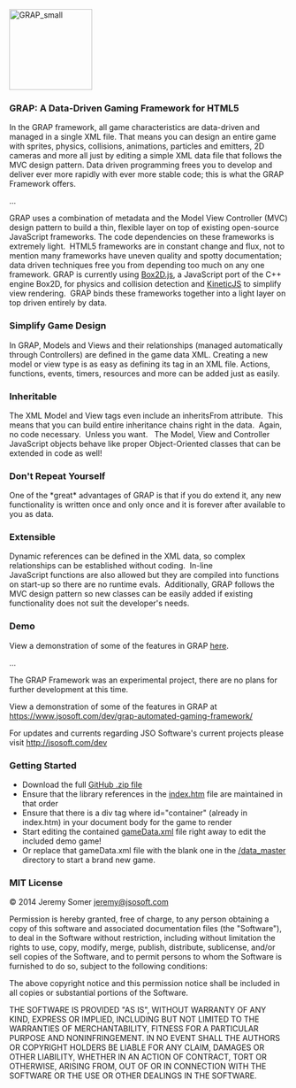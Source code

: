 <div><img class="alignnone size-full wp-image-141" alt="GRAP_small" src="http://www.jsosoft.com/dev/wp-content/uploads/2014/06/GRAP_small1.png" width="150" height="146" /></div>
<h3>GRAP: A Data-Driven Gaming Framework for HTML5</h3>
In the GRAP framework, all game characteristics are data-driven and managed in a single XML file. That means you can design an entire game with sprites, physics, collisions, animations, particles and emitters, 2D cameras and more all just by editing a simple XML data file that follows the MVC design pattern. Data driven programming frees you to develop and deliver ever more rapidly with ever more stable code; this is what the GRAP Framework offers.

...

GRAP uses a combination of metadata and the Model View Controller (MVC) design pattern to build a thin, flexible layer on top of existing open-source JavaScript frameworks. The code dependencies on these frameworks is extremely light.  HTML5 frameworks are in constant change and flux, not to mention many frameworks have uneven quality and spotty documentation; data driven techniques free you from depending too much on any one framework. GRAP is currently using <a title="Box2D.js" href="http://box2d-js.sourceforge.net/" target="_blank">Box2D.js</a>, a JavaScript port of the C++ engine Box2D, for physics and collision detection and <a title="KineticJS" href="http://kineticjs.com/" target="_blank">KineticJS</a> to simplify view rendering.  GRAP binds these frameworks together into a light layer on top driven entirely by data.
<h3>Simplify Game Design</h3>
In GRAP, Models and Views and their relationships (managed automatically through Controllers) are defined in the game data XML. Creating a new model or view type is as easy as defining its tag in an XML file. Actions, functions, events, timers, resources and more can be added just as easily.
<h3>Inheritable</h3>
The XML Model and View tags even include an inheritsFrom attribute.  This means that you can build entire inheritance chains right in the data.  Again, no code necessary.  Unless you want.   The Model, View and Controller JavaScript objects behave like proper Object-Oriented classes that can be extended in code as well!
<h3>Don't Repeat Yourself</h3>
One of the *great* advantages of GRAP is that if you do extend it, any new functionality is written once and only once and it is forever after available to you as data.
<h3>Extensible</h3>
Dynamic references can be defined in the XML data, so complex relationships can be established without coding.  In-line JavaScript functions are also allowed but they are compiled into functions on start-up so there are no runtime evals.  Additionally, GRAP follows the MVC design pattern so new classes can be easily added if existing functionality does not suit the developer's needs.
<h3>Demo</h3>
View a demonstration of some of the features in GRAP <a title="GRAP Demo" href="http://www.jsosoft.com/grap_demo/">here</a>.

...

The GRAP Framework was an experimental project, there are no plans for further development at this time.

View a demonstration of some of the features in GRAP at <a href="https://www.jsosoft.com/dev/grap-automated-gaming-framework/">https://www.jsosoft.com/dev/grap-automated-gaming-framework/</a>

For updates and currents regarding JSO Software's current projects please visit <a href="http://jsosoft.com/dev">http://jsosoft.com/dev</a>

<h3>Getting Started</h3>
<ul>
<li>Download the full <a href="https://github.com/somerj/GRAP/archive/master.zip">GitHub .zip file</a></li>
<li>Ensure that the library references in the <a href="https://github.com/somerj/GRAP/blob/master/src/index.htm">index.htm</a> file are maintained in that order</li>
<li>Ensure that there is a div tag where id="container" (already in index.htm) in your document body for the game to render
<li>Start editing the contained <a href="https://github.com/somerj/GRAP/blob/master/src/data/gameData.xml">gameData.xml</a> file right away to edit the included demo game!</li>
<li>Or replace that gameData.xml file with the blank one in the <a href="https://github.com/somerj/GRAP/tree/master/src/data_master">/data_master</a> directory to start a brand new game.</li>
</ul>

<h3>MIT License</h3>

© 2014 Jeremy Somer <jeremy@jsosoft.com>

Permission is hereby granted, free of charge, to any person obtaining a copy of this software and associated documentation files (the "Software"), to deal in the Software without restriction, including without limitation the rights to use, copy, modify, merge, publish, distribute, sublicense, and/or sell copies of the Software, and to permit persons to whom the Software is furnished to do so, subject to the following conditions:

The above copyright notice and this permission notice shall be included in all copies or substantial portions of the Software.

THE SOFTWARE IS PROVIDED "AS IS", WITHOUT WARRANTY OF ANY KIND, EXPRESS OR IMPLIED, INCLUDING BUT NOT LIMITED TO THE WARRANTIES OF MERCHANTABILITY, FITNESS FOR A PARTICULAR PURPOSE AND NONINFRINGEMENT. IN NO EVENT SHALL THE AUTHORS OR COPYRIGHT HOLDERS BE LIABLE FOR ANY CLAIM, DAMAGES OR OTHER LIABILITY, WHETHER IN AN ACTION OF CONTRACT, TORT OR OTHERWISE, ARISING FROM, OUT OF OR IN CONNECTION WITH THE SOFTWARE OR THE USE OR OTHER DEALINGS IN THE SOFTWARE.
